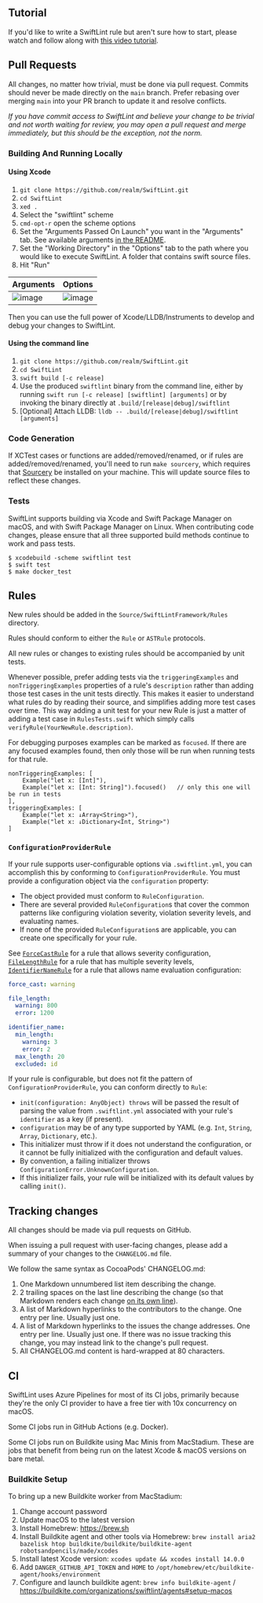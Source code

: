 ## Tutorial

If you'd like to write a SwiftLint rule but aren't sure how to start,
please watch and follow along with
[this video tutorial](https://vimeo.com/819268038).

## Pull Requests

All changes, no matter how trivial, must be done via pull request. Commits
should never be made directly on the `main` branch. Prefer rebasing over
merging `main` into your PR branch to update it and resolve conflicts.

_If you have commit access to SwiftLint and believe your change to be trivial
and not worth waiting for review, you may open a pull request and merge
immediately, but this should be the exception, not the norm._

### Building And Running Locally

#### Using Xcode

1. `git clone https://github.com/realm/SwiftLint.git`
1. `cd SwiftLint`
1. `xed .`
1. Select the "swiftlint" scheme
1. `cmd-opt-r` open the scheme options
1. Set the "Arguments Passed On Launch" you want in the "Arguments" tab. See
available arguments [in the README](https://github.com/realm/SwiftLint#command-line).
1. Set the "Working Directory" in the "Options" tab to the path where you would like
to execute SwiftLint. A folder that contains swift source files.
1. Hit "Run"

|Arguments|Options|
|-|-|
|![image](https://user-images.githubusercontent.com/5748627/115156411-d38c8780-a08c-11eb-9de4-939606c81574.png)|![image](https://user-images.githubusercontent.com/5748627/115156276-287bce00-a08c-11eb-9e1d-35684a665228.png)|

Then you can use the full power of Xcode/LLDB/Instruments to develop and debug your changes to SwiftLint.

#### Using the command line

1. `git clone https://github.com/realm/SwiftLint.git`
1. `cd SwiftLint`
1. `swift build [-c release]`
1. Use the produced `swiftlint` binary from the command line, either by running `swift run [-c release] [swiftlint] [arguments]` or by invoking the binary directly at `.build/[release|debug]/swiftlint`
1. [Optional] Attach LLDB: `lldb -- .build/[release|debug]/swiftlint [arguments]`

### Code Generation

If XCTest cases or functions are added/removed/renamed, or if rules are
added/removed/renamed, you'll need to run `make sourcery`, which requires that
[Sourcery](https://github.com/krzysztofzablocki/Sourcery) be installed on your
machine. This will update source files to reflect these changes.

### Tests

SwiftLint supports building via Xcode and Swift Package Manager on macOS, and
with Swift Package Manager on Linux. When contributing code changes, please
ensure that all three supported build methods continue to work and pass tests.

```shell
$ xcodebuild -scheme swiftlint test
$ swift test
$ make docker_test
```

## Rules

New rules should be added in the `Source/SwiftLintFramework/Rules` directory.

Rules should conform to either the `Rule` or `ASTRule` protocols.

All new rules or changes to existing rules should be accompanied by unit tests.

Whenever possible, prefer adding tests via the `triggeringExamples` and
`nonTriggeringExamples` properties of a rule's `description` rather than adding
those test cases in the unit tests directly. This makes it easier to understand
what rules do by reading their source, and simplifies adding more test cases
over time. This way adding a unit test for your new Rule is just a matter of
adding a test case in `RulesTests.swift` which simply calls
`verifyRule(YourNewRule.description)`.

For debugging purposes examples can be marked as `focused`. If there are any
focused examples found, then only those will be run when running tests for that rule.
```
nonTriggeringExamples: [
    Example("let x: [Int]"),
    Example("let x: [Int: String]").focused()   // only this one will be run in tests
],
triggeringExamples: [
    Example("let x: ↓Array<String>"),
    Example("let x: ↓Dictionary<Int, String>")
]
```

### `ConfigurationProviderRule`

If your rule supports user-configurable options via `.swiftlint.yml`, you can
accomplish this by conforming to `ConfigurationProviderRule`. You must provide a
configuration object via the `configuration` property:

* The object provided must conform to `RuleConfiguration`.
* There are several provided `RuleConfiguration`s that cover the common patterns like
  configuring violation severity, violation severity levels, and evaluating
  names.
* If none of the provided `RuleConfiguration`s are applicable, you can create one
  specifically for your rule.

See [`ForceCastRule`](https://github.com/realm/SwiftLint/blob/main/Source/SwiftLintFramework/Rules/Idiomatic/ForceCastRule.swift)
for a rule that allows severity configuration,
[`FileLengthRule`](https://github.com/realm/SwiftLint/blob/main/Source/SwiftLintFramework/Rules/Metrics/FileLengthRule.swift)
for a rule that has multiple severity levels,
[`IdentifierNameRule`](https://github.com/realm/SwiftLint/blob/main/Source/SwiftLintFramework/Rules/Style/IdentifierNameRule.swift)
for a rule that allows name evaluation configuration:

``` yaml
force_cast: warning

file_length:
  warning: 800
  error: 1200

identifier_name:
  min_length:
    warning: 3
    error: 2
  max_length: 20
  excluded: id
```

If your rule is configurable, but does not fit the pattern of
`ConfigurationProviderRule`, you can conform directly to `Rule`:

* `init(configuration: AnyObject) throws` will be passed the result of parsing the
  value from `.swiftlint.yml` associated with your rule's `identifier` as a key
  (if present).
* `configuration` may be of any type supported by YAML (e.g. `Int`, `String`, `Array`,
  `Dictionary`, etc.).
* This initializer must throw if it does not understand the configuration, or
  it cannot be fully initialized with the configuration and default values.
* By convention, a failing initializer throws
  `ConfigurationError.UnknownConfiguration`.
* If this initializer fails, your rule will be initialized with its default
  values by calling `init()`.

## Tracking changes

All changes should be made via pull requests on GitHub.

When issuing a pull request with user-facing changes, please add a
summary of your changes to the `CHANGELOG.md` file.

We follow the same syntax as CocoaPods' CHANGELOG.md:

1. One Markdown unnumbered list item describing the change.
2. 2 trailing spaces on the last line describing the change (so that Markdown renders each change [on its own line](https://daringfireball.net/projects/markdown/syntax#p)).
3. A list of Markdown hyperlinks to the contributors to the change. One entry
   per line. Usually just one.
4. A list of Markdown hyperlinks to the issues the change addresses. One entry
   per line. Usually just one. If there was no issue tracking this change,
   you may instead link to the change's pull request.
5. All CHANGELOG.md content is hard-wrapped at 80 characters.

## CI

SwiftLint uses Azure Pipelines for most of its CI jobs, primarily because
they're the only CI provider to have a free tier with 10x concurrency on macOS.

Some CI jobs run in GitHub Actions (e.g. Docker).

Some CI jobs run on Buildkite using Mac Minis from MacStadium. These are jobs
that benefit from being run on the latest Xcode & macOS versions on bare metal.

### Buildkite Setup

To bring up a new Buildkite worker from MacStadium:

1. Change account password
1. Update macOS to the latest version
1. Install Homebrew: https://brew.sh
1. Install Buildkite agent and other tools via Homebrew:
   `brew install aria2 bazelisk htop buildkite/buildkite/buildkite-agent robotsandpencils/made/xcodes`
1. Install latest Xcode version: `xcodes update && xcodes install 14.0.0`
1. Add `DANGER_GITHUB_API_TOKEN` and `HOME` to `/opt/homebrew/etc/buildkite-agent/hooks/environment`
1. Configure and launch buildkite agent: `brew info buildkite-agent` /
   https://buildkite.com/organizations/swiftlint/agents#setup-macos
